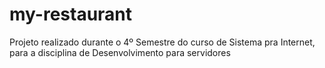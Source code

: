 # my-restaurant
Projeto realizado durante o 4º Semestre do curso de Sistema pra Internet, para a disciplina de Desenvolvimento para servidores
